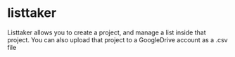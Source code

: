 # listtaker

Listtaker allows you to create a project, and manage a list inside that project.
You can also upload that project to a GoogleDrive account as a .csv file
